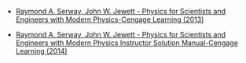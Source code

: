 * [Raymond A. Serway, John W. Jewett - Physics for Scientists and Engineers with Modern Physics-Cengage Learning (2013)](https://learnermanipal-my.sharepoint.com/:b:/g/personal/lance_barreto_learner_manipal_edu/ESzX2aX90K5IhE4K6JFyjPgBQrSsqvRSwnzAtR9a_w13jQ?e=nhsWdO)

* [Raymond A. Serway, John W. Jewett - Physics for Scientists and Engineers with Modern Physics Instructor Solution Manual-Cengage Learning (2014)](https://learnermanipal-my.sharepoint.com/:b:/g/personal/lance_barreto_learner_manipal_edu/EWB9Z5YM6m9PqB1HfU_cnA4B3Mz9V4q3rGTfcmXtScWMBQ?e=D9fJgj)